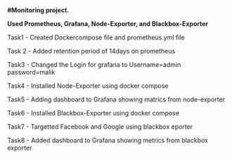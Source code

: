 **#Monitoring project.**

**Used Prometheus, Grafana, Node-Exporter, and Blackbox-Exporter**

Task1 - Created Dockercompose file and prometheus.yml file

Task 2 - Added retention period of 14days on prometheus

Task3 - Changed the Login for grafana to Username=admin password=malik

Task4 - Installed Node-Exporter using docker compose 

Task5 - Adding dashboard to Grafana showing matrics from node-exporter 

Task6 - Installed Blackbox-Exporter using docker compose

Task7 - Targetted Facebook and Google using blackbox eporter 

Task8 - Added dashboard to Grafana showing metrics from blackbox exporter 
